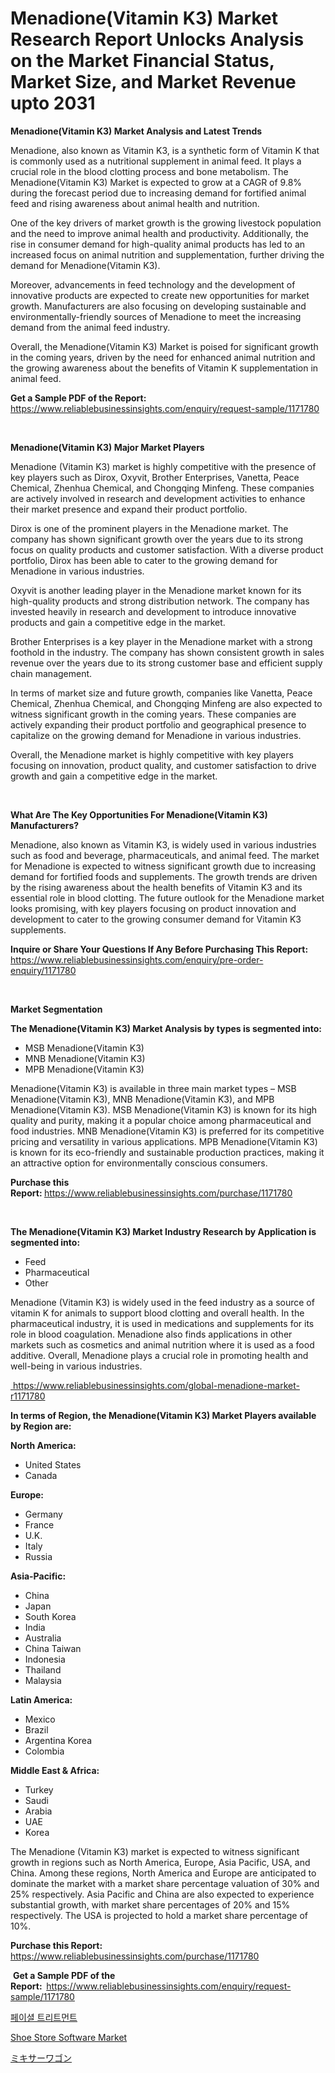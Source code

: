 <p><h1>Menadione(Vitamin K3) Market Research Report Unlocks Analysis on the Market Financial Status, Market Size, and Market Revenue upto 2031</h1></p><p><strong>Menadione(Vitamin K3) Market Analysis and Latest Trends</strong></p>
<p><p>Menadione, also known as Vitamin K3, is a synthetic form of Vitamin K that is commonly used as a nutritional supplement in animal feed. It plays a crucial role in the blood clotting process and bone metabolism. The Menadione(Vitamin K3) Market is expected to grow at a CAGR of 9.8% during the forecast period due to increasing demand for fortified animal feed and rising awareness about animal health and nutrition.</p><p>One of the key drivers of market growth is the growing livestock population and the need to improve animal health and productivity. Additionally, the rise in consumer demand for high-quality animal products has led to an increased focus on animal nutrition and supplementation, further driving the demand for Menadione(Vitamin K3).</p><p>Moreover, advancements in feed technology and the development of innovative products are expected to create new opportunities for market growth. Manufacturers are also focusing on developing sustainable and environmentally-friendly sources of Menadione to meet the increasing demand from the animal feed industry.</p><p>Overall, the Menadione(Vitamin K3) Market is poised for significant growth in the coming years, driven by the need for enhanced animal nutrition and the growing awareness about the benefits of Vitamin K supplementation in animal feed.</p></p>
<p><strong>Get a Sample PDF of the Report:&nbsp;</strong> <a href="https://www.reliablebusinessinsights.com/enquiry/request-sample/1171780">https://www.reliablebusinessinsights.com/enquiry/request-sample/1171780</a></p>
<p>&nbsp;</p>
<p><strong>Menadione(Vitamin K3) Major Market Players</strong></p>
<p><p>Menadione (Vitamin K3) market is highly competitive with the presence of key players such as Dirox, Oxyvit, Brother Enterprises, Vanetta, Peace Chemical, Zhenhua Chemical, and Chongqing Minfeng. These companies are actively involved in research and development activities to enhance their market presence and expand their product portfolio.</p><p>Dirox is one of the prominent players in the Menadione market. The company has shown significant growth over the years due to its strong focus on quality products and customer satisfaction. With a diverse product portfolio, Dirox has been able to cater to the growing demand for Menadione in various industries.</p><p>Oxyvit is another leading player in the Menadione market known for its high-quality products and strong distribution network. The company has invested heavily in research and development to introduce innovative products and gain a competitive edge in the market.</p><p>Brother Enterprises is a key player in the Menadione market with a strong foothold in the industry. The company has shown consistent growth in sales revenue over the years due to its strong customer base and efficient supply chain management.</p><p>In terms of market size and future growth, companies like Vanetta, Peace Chemical, Zhenhua Chemical, and Chongqing Minfeng are also expected to witness significant growth in the coming years. These companies are actively expanding their product portfolio and geographical presence to capitalize on the growing demand for Menadione in various industries.</p><p>Overall, the Menadione market is highly competitive with key players focusing on innovation, product quality, and customer satisfaction to drive growth and gain a competitive edge in the market.</p></p>
<p>&nbsp;</p>
<p><strong>What Are The Key Opportunities For Menadione(Vitamin K3) Manufacturers?</strong></p>
<p><p>Menadione, also known as Vitamin K3, is widely used in various industries such as food and beverage, pharmaceuticals, and animal feed. The market for Menadione is expected to witness significant growth due to increasing demand for fortified foods and supplements. The growth trends are driven by the rising awareness about the health benefits of Vitamin K3 and its essential role in blood clotting. The future outlook for the Menadione market looks promising, with key players focusing on product innovation and development to cater to the growing consumer demand for Vitamin K3 supplements.</p></p>
<p><strong>Inquire or Share Your Questions If Any Before Purchasing This Report:</strong> <a href="https://www.reliablebusinessinsights.com/enquiry/pre-order-enquiry/1171780">https://www.reliablebusinessinsights.com/enquiry/pre-order-enquiry/1171780</a></p>
<p>&nbsp;</p>
<p><strong>Market Segmentation</strong></p>
<p><strong>The Menadione(Vitamin K3) Market Analysis by types is segmented into:</strong></p>
<p><ul><li>MSB Menadione(Vitamin K3)</li><li>MNB Menadione(Vitamin K3)</li><li>MPB Menadione(Vitamin K3)</li></ul></p>
<p><p>Menadione(Vitamin K3) is available in three main market types – MSB Menadione(Vitamin K3), MNB Menadione(Vitamin K3), and MPB Menadione(Vitamin K3). MSB Menadione(Vitamin K3) is known for its high quality and purity, making it a popular choice among pharmaceutical and food industries. MNB Menadione(Vitamin K3) is preferred for its competitive pricing and versatility in various applications. MPB Menadione(Vitamin K3) is known for its eco-friendly and sustainable production practices, making it an attractive option for environmentally conscious consumers.</p></p>
<p><strong>Purchase this Report:&nbsp;</strong><a href="https://www.reliablebusinessinsights.com/purchase/1171780">https://www.reliablebusinessinsights.com/purchase/1171780</a></p>
<p>&nbsp;</p>
<p><strong>The Menadione(Vitamin K3) Market Industry Research by Application is segmented into:</strong></p>
<p><ul><li>Feed</li><li>Pharmaceutical</li><li>Other</li></ul></p>
<p><p>Menadione (Vitamin K3) is widely used in the feed industry as a source of vitamin K for animals to support blood clotting and overall health. In the pharmaceutical industry, it is used in medications and supplements for its role in blood coagulation. Menadione also finds applications in other markets such as cosmetics and animal nutrition where it is used as a food additive. Overall, Menadione plays a crucial role in promoting health and well-being in various industries.</p></p>
<p><a href="https://www.reliablebusinessinsights.com/global-menadione-market-r1171780">&nbsp;https://www.reliablebusinessinsights.com/global-menadione-market-r1171780</a></p>
<p><strong>In terms of Region, the Menadione(Vitamin K3) Market Players available by Region are:</strong></p>
<p>
    <p> <strong> North America: </strong>
        <ul>
            <li>United States</li>
            <li>Canada</li>
        </ul>
        </p> 
    <p> <strong> Europe: </strong>
        <ul>
            <li>Germany</li>
            <li>France</li>
            <li>U.K.</li>
            <li>Italy</li>
            <li>Russia</li>
        </ul>
        </p> 
    <p> <strong> Asia-Pacific: </strong>
        <ul>
            <li>China</li>
            <li>Japan</li>
            <li>South Korea</li>
            <li>India</li>
            <li>Australia</li>
            <li>China Taiwan</li>
            <li>Indonesia</li>
            <li>Thailand</li>
            <li>Malaysia</li>
        </ul>
        </p> 
    <p> <strong> Latin America: </strong>
        <ul>
            <li>Mexico</li>
            <li>Brazil</li>
            <li>Argentina Korea</li>
            <li>Colombia</li>
        </ul>
        </p> 
    <p> <strong> Middle East & Africa: </strong>
        <ul>
            <li>Turkey</li>
            <li>Saudi</li>
            <li>Arabia</li>
            <li>UAE</li>
            <li>Korea</li>
        </ul>
    </p>
    </p>
<p><p>The Menadione (Vitamin K3) market is expected to witness significant growth in regions such as North America, Europe, Asia Pacific, USA, and China. Among these regions, North America and Europe are anticipated to dominate the market with a market share percentage valuation of 30% and 25% respectively. Asia Pacific and China are also expected to experience substantial growth, with market share percentages of 20% and 15% respectively. The USA is projected to hold a market share percentage of 10%.</p></p>
<p><strong>Purchase this Report: </strong><a href="https://www.reliablebusinessinsights.com/purchase/1171780">https://www.reliablebusinessinsights.com/purchase/1171780</a></p>
<p>&nbsp;<strong>Get a Sample PDF of the Report:&nbsp;&nbsp;</strong><a href="https://www.reliablebusinessinsights.com/enquiry/request-sample/1171780">https://www.reliablebusinessinsights.com/enquiry/request-sample/1171780</a></p>
<p><strong></strong></p>
<p><p><a href="https://github.com/xvz497517413/Market-Research-Report-List-3/blob/main/43565458364.md">페이셜 트리트먼트</a></p><p><a href="https://github.com/lorenzaSchmeler/Market-Research-Report-List-2/blob/main/shoe-store-software-market.md">Shoe Store Software Market</a></p><p><a href="https://github.com/ksxzwxabcuynh011/Market-Research-Report-List-3/blob/main/31739084025.md">ミキサーワゴン</a></p></p>